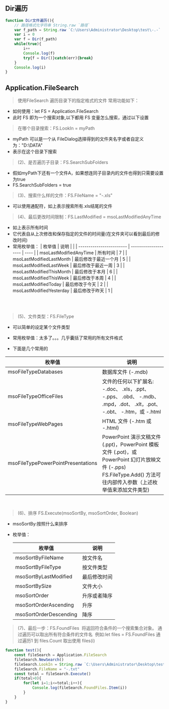 

## Dir遍历

```javascript
function Dir文件遍历(){
	// 路径格式化字符串 String.raw `路径`
	var f_path = String.raw `C:\Users\Administrator\Desktop\test\-.-`
	var i = 0
	var f = Dir(f_path)
	while(true){
		i++
		Console.log(f)
		try{f = Dir()}catch(err){break}
	}
	Console.log(i)
}
```

##  Application.FileSearch
> 使用FileSearch 遍历目录下的指定格式的文件
> 常用功能如下：
-  如何使用：let FS = Application.FileSearch
- 此时 FS 即为一个搜索对象,以下都用 FS 变量怎么搜索，通过以下设置
> 在哪个目录搜索：FS.LookIn = myPath
- myPath 可以是一个从 FileDialog选择得到的文件夹名字或者自定义为："D:\\DATA"
- 表示在这个目录下搜索

> (2)、是否遍历子目录：FS.SearchSubFolders
- 假如myPath下还有一个文件A，如果想连同子目录内的文件也得到只需要设置为true
- FS.SearchSubFolders = true

> (3)、搜索什么样的文件：FS.FileName = "-.xls"
- 可以使用通配符，如上表示搜索所有.xls结尾的文件

> (4)、最后更改时间限制：FS.LastModified = msoLastModifiedAnyTime

- 如上表示所有时间
- 它代表自从上次修改和保存指定的文件的时间量(在文件夹可以看到最后的修改时间)
- 常用枚举值：
	| 枚举值                   | 说明                 |      |
	| ------------------------ | -------------------- | ---- |
	| msoLastModifiedAnyTime   | 所有时间             | 7    |
	| msoLastModifiedLastMonth | 最后修改于最近一个月 | 5    |
	| msoLastModifiedLastWeek  | 最后修改于最近一周   | 3    |
	| msoLastModifiedThisMonth | 最后修改于本月       | 6    |
	| msoLastModifiedThisWeek  | 最后修改于本周       | 4    |
	| msoLastModifiedToday     | 最后修改于今天       | 2    |
	| msoLastModifiedYesterday | 最后修改于昨天       | 1    |


​		
​	
> (5)、文件类型：FS.FileType
- 可以简单的设定某个文件类型

- 常用枚举值：太多了。。。几乎囊括了常用的所有文件格式

- 下面是几个常用的

| 枚举值                             | 说明                                                         |
| ---------------------------------- | ------------------------------------------------------------ |
| msoFileTypeDatabases               | 数据库文件 (-.mdb)                                           |
| msoFileTypeOfficeFiles             | 文件的任何以下扩展名: -.doc、 .xls，.ppt、 -.pps、 .obd、 -.mdb、 .mpd，.dot、 .xlt，.pot、 -.obt、 -.htm，或 -.html |
| msoFileTypeWebPages                | HTML 文件 (-.htm 或 -.html)                                  |
| msoFileTypePowerPointPresentations | PowerPoint 演示文稿文件 (.ppt)，PowerPoint 模板文件 (.pot)，或 PowerPoint 幻灯片放映文件 (-.pps)<br/>FS.FileType.Add() 方法可往内部传入参数（上述枚举值来添加文件类型) |


​    

> (6)、排序 FS.Execute(msoSortBy, msoSortOrder, Boolean)
- msoSortBy:按照什么来排序
- 枚举值：

  | 枚举值      | 说明     |
  | ---------------------- | ------------ |
  | msoSortByFileName    | 按文件名    |
  | msoSortByFileType      | 按文件类型   |
  | msoSortByLastModified  | 最后修改时间 |
  | msoSortBySize          | 文件大小     |
  | msoSortOrder           | 升序或者降序 |
  | msoSortOrderAscending  | 升序         |
  | msoSortOrderDescending | 降序         |

  

> (7)、最后一步：FS.FoundFiles
​	将返回符合条件的一个搜索集合对象。
​	通过遍历可以取出所有符合条件的文件名
​	例如:let files = FS.FoundFiles
​	通过遍历1 到 files.Count 取出使用 files(i)

```javascript
function test(){
	const fileSearch = Application.FileSearch
	fileSearch.NewSearch()
	fileSearch.LookIn = String.raw `C:\Users\Administrator\Desktop\test`
	fileSearch.FileName = "-.txt"
	const total = fileSearch.Execute() 
	if(total>0){
		for(let i=1;i<=total;i++){
			Console.log(fileSearch.FoundFiles.Item(i))
		}
	}
}
```
